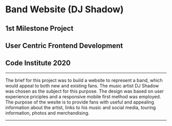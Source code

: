 # Band Website (DJ Shadow)

## 1st Milestone Project

## User Centric Frontend Development

## Code Institute 2020

---

The brief for this project was to build a website to represent a band, which would
appeal to both new and existing fans. The music artist DJ Shadow was chosen as the
subject for this purpose. The design was based on user experience priciples and a
responsive mobile first method was employed. The purpose of the wesite is to provide
fans with useful and appealing information about the artist, links to his music and 
social media, touring information, photos and merchandising.

---


